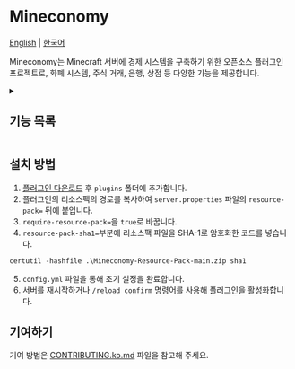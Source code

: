 # Mineconomy

[English](./README.md) | [한국어](./README.ko.md)

Mineconomy는 Minecraft 서버에 경제 시스템을 구축하기 위한 오픈소스 플러그인 프로젝트로, 화폐 시스템, 주식 거래, 은행, 상점 등 다양한 기능을 제공합니다.

<details>
<summary>

## 기능 목록
</summary>

### &#9745 **화폐 시스템 (Core)**: 
- 플레이어와 회사의 가상 화폐인 **Mark**를 관리합니다. 
- 자원을 채굴하거나 판매하여 화폐를 얻을 수 있습니다.
  
### &#9744 **주식 거래 시스템**:
- 플레이어가 주식에 투자하고 거래할 수 있도록 지원합니다.
- 선물 옵션 거래 시스템을 통해 자원의 미래 가치를 예측하고 거래합니다.

### &#9744 **은행 시스템**:
- 대출, 투자 및 신용 등급 기능을 제공합니다.
- 플레이어와 서버 경제의 흐름을 관리할 수 있습니다.

### &#9744 **상점 시스템**:
- 서버 내에서 자원을 사고 팔 수 있는 상점 기능을 제공합니다.
- 플레이어들이 자원을 거래하거나 구매할 수 있습니다.

### &#9744 **관리자 도구**:
- 서버 경제를 관리할 수 있는 관리자 도구를 제공합니다.
    - [x] **Mark 관리**: 플레이어와 회사의 화폐를 설정하고, 거래 및 잉여 금액을 추적합니다.
    - [ ] **경제 통계**: 서버 전체 경제의 통계를 실시간으로 확인할 수 있습니다.
    - [ ] **정책 설정**: 경제 변화에 따른 정책 설정을 조정할 수 있습니다.

### &#9744 **GUI 지원**:
- 사용자가 경제 기능을 손쉽게 사용할 수 있도록 GUI 인터페이스를 제공합니다.
    - [ ] **주식 GUI**: 주식 거래와 관련된 GUI를 제공합니다.
    - [ ] **은행 GUI**: 대출 및 투자 정보를 시각적으로 제공합니다.
    - [ ] **상점 GUI**: 상점 아이템을 쉽게 구매하거나 판매할 수 있는 GUI를 제공합니다.

### &#9744 **RPG 경제 기능**:
- 플레이어가 **RPG** 스타일로 경제 활동을 할 수 있는 기능을 추가합니다. (개발 중)

### &#9744 **서버 통계 시각화**:
- 서버의 경제 상태 및 경제적 추세를 시각적으로 확인할 수 있는 대시보드를 제공합니다. (개발 중)

</details>

## 설치 방법
1. [플러그인 다운로드](https://github.com/Nekonic/Mineconomy/releases/) 후 `plugins` 폴더에 추가합니다.
2. 플러그인의 리소스팩의 경로를 복사하여 `server.properties` 파일의 `resource-pack=` 뒤에 붙입니다.
3. `require-resource-pack=`을 `true`로 바꿉니다.
4. `resource-pack-sha1=`부분에 리소스팩 파일을 SHA-1로 암호화한 코드를 넣습니다.
```shell
certutil -hashfile .\Mineconomy-Resource-Pack-main.zip sha1
```
5. `config.yml` 파일을 통해 초기 설정을 완료합니다.
6. 서버를 재시작하거나 `/reload confirm` 명령어를 사용해 플러그인을 활성화합니다.

## 기여하기
기여 방법은 [CONTRIBUTING.ko.md](CONTRIBUTING.ko.md) 파일을 참고해 주세요.
